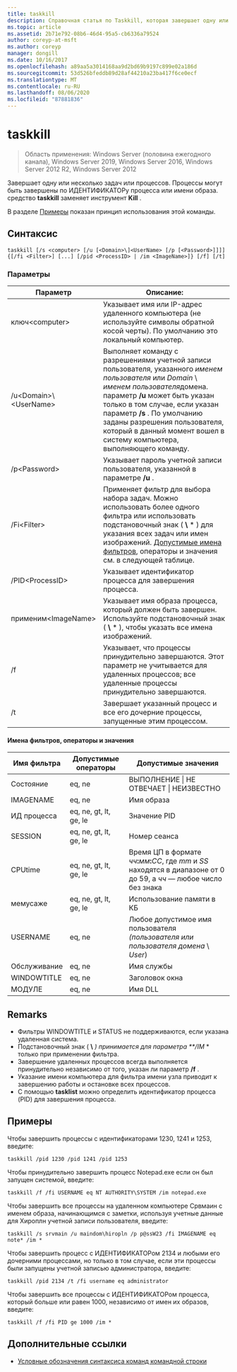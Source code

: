 ```yaml
---
title: taskkill
description: Справочная статья по Taskkill, которая завершает одну или несколько задач или процессов.
ms.topic: article
ms.assetid: 2b71e792-08b6-46d4-95a5-cb6336a79524
author: coreyp-at-msft
ms.author: coreyp
manager: dongill
ms.date: 10/16/2017
ms.openlocfilehash: a89aa5a3014168aa9d2bd69b9197c899e02a186d
ms.sourcegitcommit: 53d526bfeddb89d28af44210a23ba417f6ce0ecf
ms.translationtype: MT
ms.contentlocale: ru-RU
ms.lasthandoff: 08/06/2020
ms.locfileid: "87881836"
---
```

# <a name="taskkill"></a>taskkill

> Область применения: Windows Server (половина ежегодного канала), Windows Server 2019, Windows Server 2016, Windows Server 2012 R2, Windows Server 2012

Завершает одну или несколько задач или процессов. Процессы могут быть завершены по ИДЕНТИФИКАТОРу процесса или имени образа. средство **taskkill** заменяет инструмент **Kill** .

В разделе [Примеры](#examples) показан принцип использования этой команды.

## <a name="syntax"></a>Синтаксис

```
taskkill [/s <computer> [/u [<Domain>\]<UserName> [/p [<Password>]]]] {[/fi <Filter>] [...] [/pid <ProcessID> | /im <ImageName>]} [/f] [/t]
```

### <a name="parameters"></a>Параметры

|         Параметр         |                                                                                                                                        Описание:                                                                                                                                        |
|---------------------------|-------------------------------------------------------------------------------------------------------------------------------------------------------------------------------------------------------------------------------------------------------------------------------------------|
|      ключ\<computer>       |                                                                                    Указывает имя или IP-адрес удаленного компьютера (не используйте символы обратной косой черты). По умолчанию это локальный компьютер.                                                                                     |
| /u\<Domain>\\\<UserName> | Выполняет команду с разрешениями учетной записи пользователя, указанного *именем пользователя* или *Domain* \\ *именем пользователя*домена. параметр **/u** может быть указан только в том случае, если указан параметр **/s** . По умолчанию заданы разрешения пользователя, который в данный момент вошел в систему компьютера, выполняющего команду. |
|      /p\<Password>       |                                                                                                   Указывает пароль учетной записи пользователя, указанной в параметре **/u** .                                                                                                   |
|       /Fi\<Filter>       |          Применяет фильтр для выбора набора задач. Можно использовать более одного фильтра или использовать подстановочный знак ( **\\** \* ) для указания всех задач или имен изображений. [Допустимые имена фильтров](#filter-names-operators-and-values), операторы и значения см. в следующей таблице.           |
|     /PID\<ProcessID>     |                                                                                                                 Указывает идентификатор процесса для завершения процесса.                                                                                                                 |
|     применим\<ImageName>      |                                                                                Указывает имя образа процесса, который должен быть завершен. Используйте подстановочный знак ( **\\** \* ), чтобы указать все имена изображений.                                                                                |
|            /f             |                                                                    Указывает, что процессы принудительно завершаются. Этот параметр не учитывается для удаленных процессов; все удаленные процессы принудительно завершаются.                                                                     |
|            /t             |                                                                                                          Завершает указанный процесс и все его дочерние процессы, запущенные этим процессом.                                                                                                          |

#### <a name="filter-names-operators-and-values"></a>Имена фильтров, операторы и значения

| Имя фильтра |    Допустимые операторы     |                                                                Допустимые значения                                                                |
|-------------|------------------------|----------------------------------------------------------------------------------------------------------------------------------------------|
|   Состояние    |         eq, ne         |                                                 ВЫПОЛНЕНИЕ &#124; НЕ ОТВЕЧАЕТ &#124; НЕИЗВЕСТНО                                                 |
|  IMAGENAME  |         eq, ne         |                                                                  Имя образа                                                                  |
|     ИД процесса     | eq, ne, gt, lt, ge, le |                                                                  Значение PID                                                                   |
|   SESSION   | eq, ne, gt, lt, ge, le |                                                                Номер сеанса                                                                |
|   CPUtime   | eq, ne, gt, lt, ge, le | Время ЦП в формате <em>чч</em>**:**<em>мм</em>**:**<em>СС</em>, где *mm* и *SS* находятся в диапазоне от 0 до 59, а *чч* — любое число без знака |
|  мемусаже   | eq, ne, gt, lt, ge, le |                                                              Использование памяти в КБ                                                              |
|  USERNAME   |         eq, ne         |                                               Любое допустимое имя пользователя *(пользователя или пользователя* *домена* \\ *User*)                                               |
|  Обслуживание   |         eq, ne         |                                                                 Имя службы                                                                 |
| WINDOWTITLE |         eq, ne         |                                                                 Заголовок окна                                                                 |
|   МОДУЛЕ   |         eq, ne         |                                                                   Имя DLL                                                                   |

## <a name="remarks"></a>Remarks
* Фильтры WINDOWTITLE и STATUS не поддерживаются, если указана удаленная система.
* Подстановочный знак ( **\\** <em>) принимается для параметра **/IM</em> * только при применении фильтра.
* Завершение удаленных процессов всегда выполняется принудительно независимо от того, указан ли параметр **/f** .
* Указание имени компьютера для фильтра имени узла приводит к завершению работы и остановке всех процессов.
* С помощью **tasklist** можно определить идентификатор процесса (PID) для завершения процесса.

## <a name="examples"></a>Примеры

Чтобы завершить процессы с идентификаторами 1230, 1241 и 1253, введите:

```
taskkill /pid 1230 /pid 1241 /pid 1253
```

Чтобы принудительно завершить процесс Notepad.exe если он был запущен системой, введите:

```
taskkill /f /fi USERNAME eq NT AUTHORITY\SYSTEM /im notepad.exe
```

Чтобы завершить все процессы на удаленном компьютере Срвмаин с именем образа, начинающимся с заметки, используя учетные данные для Хироплн учетной записи пользователя, введите:

```
taskkill /s srvmain /u maindom\hiropln /p p@ssW23 /fi IMAGENAME eq note* /im *
```

Чтобы завершить процесс с ИДЕНТИФИКАТОРом 2134 и любыми его дочерними процессами, но только в том случае, если эти процессы были запущены учетной записью администратора, введите:

```
taskkill /pid 2134 /t /fi username eq administrator
```

Чтобы завершить все процессы с ИДЕНТИФИКАТОРом процесса, который больше или равен 1000, независимо от имен их образов, введите:

```
taskkill /f /fi PID ge 1000 /im *
```

## <a name="additional-references"></a>Дополнительные ссылки
- [Условные обозначения синтаксиса команд командной строки](command-line-syntax-key.md)
